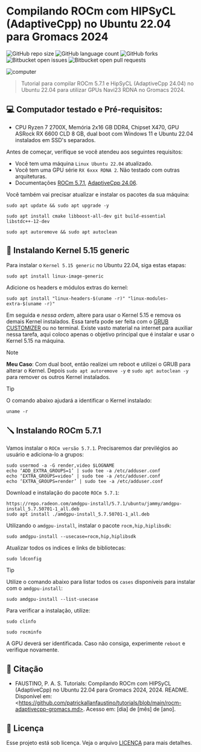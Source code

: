 # Compilando ROCm com HIPSyCL (AdaptiveCpp) no Ubuntu 22.04 para Gromacs 2024

![GitHub repo size](https://img.shields.io/github/repo-size/patrickallanfaustino/tutorials?style=for-the-badge)
![GitHub language count](https://img.shields.io/github/languages/count/patrickallanfaustino/tutorials?style=for-the-badge)
![GitHub forks](https://img.shields.io/github/forks/patrickallanfaustino/tutorials?style=for-the-badge)
![Bitbucket open issues](https://img.shields.io/bitbucket/issues/patrickallanfaustino/tutorials?style=for-the-badge)
![Bitbucket open pull requests](https://img.shields.io/bitbucket/pr-raw/patrickallanfaustino/tutorials?style=for-the-badge)

<img src="imagem.png" alt="computer">

> Tutorial para compilar ROCm 5.7.1 e HipSyCL (AdaptiveCpp 24.04) no Ubuntu 22.04 para utilizar GPUs Navi23 RDNA no Gromacs 2024.

## 💻 Computador testado e Pré-requisitos:
- CPU Ryzen 7 2700X, Memória 2x16 GB DDR4, Chipset X470, GPU ASRock RX 6600 CLD 8 GB, dual boot com Windows 11 e Ubuntu 22.04 instalados em SSD's separados.

Antes de começar, verifique se você atendeu aos seguintes requisitos:

- Você tem uma máquina `Linux Ubuntu 22.04` atualizado.
- Você tem uma GPU série `RX 6xxx RDNA 2`. Não testado com outras arquiteturas.
- Documentações [ROCm 5.7.1](https://rocm.docs.amd.com/en/docs-5.7.1/), [AdaptiveCpp 24.06](https://github.com/AdaptiveCpp/AdaptiveCpp).

Você também vai precisar atualizar e instalar os pacotes da sua máquina:

```
sudo apt update && sudo apt upgrade -y
```

```
sudo apt install cmake libboost-all-dev git build-essential libstdc++-12-dev
```

```
sudo apt autoremove && sudo apt autoclean
```

## 🔧 Instalando Kernel 5.15 generic

Para instalar o `Kernel 5.15 generic` no Ubuntu 22.04, siga estas etapas:

```
sudo apt install linux-image-generic
```

Adicione os headers e módulos extras do kernel:

```
sudo apt install "linux-headers-$(uname -r)" "linux-modules-extra-$(uname -r)"
```

Em seguida e *nessa ordem*, altere para usar o Kernel 5.15 e remova os demais Kernel instalados. Essa tarefa pode ser feita com o [GRUB CUSTOMIZER](https://www.edivaldobrito.com.br/grub-customizer-no-ubuntu/) ou no terminal. Existe vasto material na internet para auxiliar nessa tarefa, aqui coloco apenas o objetivo principal que é instalar e usar o Kernel 5.15 na máquina.

>[!NOTE]
>
>**Meu Caso**: Com dual boot, então realizei um reboot e utilizei o GRUB para alterar o Kernel. Depois `sudo apt autoremove -y` e `sudo apt autoclean -y` para remover os outros Kernel instalados.

>[!TIP]
>
>O comando abaixo ajudará a identificar o Kernel instalado:
>
>```
>uname -r
>```

## 🪛 Instalando ROCm 5.7.1

Vamos instalar o `ROCm versão 5.7.1`. Precisaremos dar previlégios ao usuário e adiciona-lo a grupos:

```
sudo usermod -a -G render,video $LOGNAME
echo ‘ADD_EXTRA_GROUPS=1’ | sudo tee -a /etc/adduser.conf
echo ‘EXTRA_GROUPS=video’ | sudo tee -a /etc/adduser.conf
echo ‘EXTRA_GROUPS=render’ | sudo tee -a /etc/adduser.conf
```

Download e instalação do pacote `ROCm 5.7.1`:

```
https://repo.radeon.com/amdgpu-install/5.7.1/ubuntu/jammy/amdgpu-install_5.7.50701-1_all.deb
sudo apt install ./amdgpu-install_5.7.50701-1_all.deb
```

Utilizando o `amdgpu-install`, instalar o pacote `rocm,hip,hiplibsdk`:

```
sudo amdgpu-install --usecase=rocm,hip,hiplibsdk
```

Atualizar todos os indices e links de bibliotecas:

```
sudo ldconfig
```

>[!TIP]
>
>Utilize o comando abaixo para listar todos os `cases` disponíveis para instalar com o `amdgpu-install`:
>
>```
>sudo amdgpu-install --list-usecase
>```

Para verificar a instalação, utilize:

```
sudo clinfo
```

```
sudo rocminfo
```

A GPU deverá ser identificada. Caso não consiga, experimente `reboot` e verifique novamente.

## 📜 Citação

- FAUSTINO, P. A. S. Tutorials: Compilando ROCm com HIPSyCL (AdaptiveCpp) no Ubuntu 22.04 para Gromacs 2024, 2024. README. Disponível em: \<https://github.com/patrickallanfaustino/tutorials/blob/main/rocm-adaptivecpp-gromacs.md>. Acesso em: [dia] de [mês] de [ano].

## 📝 Licença

Esse projeto está sob licença. Veja o arquivo [LICENÇA](LICENSE.md) para mais detalhes.
